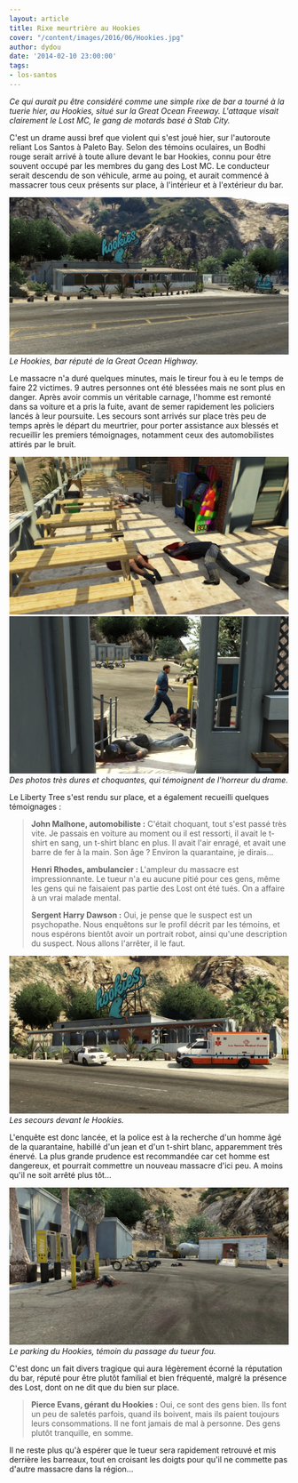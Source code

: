 ```yaml
---
layout: article
title: Rixe meurtrière au Hookies
cover: "/content/images/2016/06/Hookies.jpg"
author: dydou
date: '2014-02-10 23:00:00'
tags:
- los-santos
---
```


_Ce qui aurait pu être considéré comme une simple rixe de bar a tourné à la tuerie hier, au Hookies, situé sur la Great Ocean Freeway. L'attaque visait clairement le Lost MC, le gang de motards basé à Stab City._

C'est un drame aussi bref que violent qui s'est joué hier, sur l'autoroute reliant Los Santos à Paleto Bay. Selon des témoins oculaires, un Bodhi rouge serait arrivé à toute allure devant le bar Hookies, connu pour être souvent occupé par les membres du gang des Lost MC. Le conducteur serait descendu de son véhicule, arme au poing, et aurait commencé à massacrer tous ceux présents sur place, à l'intérieur et à l'extérieur du bar.

![Le Hookies, bar réputé de la Great Ocean Highway.](/content/images/2016/06/Hookies5.jpg)
_Le Hookies, bar réputé de la Great Ocean Highway._

Le massacre n'a duré quelques minutes, mais le tireur fou à eu le temps de faire 22 victimes. 9 autres personnes ont été blessées mais ne sont plus en danger. Après avoir commis un véritable carnage, l'homme est remonté dans sa voiture et a pris la fuite, avant de semer rapidement les policiers lancés à leur poursuite. Les secours sont arrivés sur place très peu de temps après le départ du meurtrier, pour porter assistance aux blessés et recueillir les premiers témoignages, notamment ceux des automobilistes attirés par le bruit.

![](/content/images/2016/06/Hookies2.jpg)
![Des photos très dures et choquantes, qui témoignent de l'horreur du drame.](/content/images/2016/06/Hookies3.jpg)
_Des photos très dures et choquantes, qui témoignent de l'horreur du drame._

Le Liberty Tree s'est rendu sur place, et a également recueilli quelques témoignages :

> **John Malhone, automobiliste :** C'était choquant, tout s'est passé très vite. Je passais en voiture au moment ou il est ressorti, il avait le t-shirt en sang, un t-shirt blanc en plus. Il avait l'air enragé, et avait une barre de fer à la main. Son âge ? Environ la quarantaine, je dirais...
> 
> **Henri Rhodes, ambulancier :** L'ampleur du massacre est impressionnante. Le tueur n'a eu aucune pitié pour ces gens, même les gens qui ne faisaient pas partie des Lost ont été tués. On a affaire à un vrai malade mental.
> 
> **Sergent Harry Dawson :** Oui, je pense que le suspect est un psychopathe. Nous enquêtons sur le profil décrit par les témoins, et nous espérons bientôt avoir un portrait robot, ainsi qu'une description du suspect. Nous allons l'arrêter, il le faut.

![Les secours devant le Hookies.](/content/images/2016/06/Hookies_0.jpg)
_Les secours devant le Hookies._

L'enquête est donc lancée, et la police est à la recherche d'un homme âgé de la quarantaine, habillé d'un jean et d'un t-shirt blanc, apparemment très énervé. La plus grande prudence est recommandée car cet homme est dangereux, et pourrait commettre un nouveau massacre d'ici peu. A moins qu'il ne soit arrêté plus tôt...

![Le parking du Hookies, témoin du passage du tueur fou.](/content/images/2016/06/Hookies4.jpg)
_Le parking du Hookies, témoin du passage du tueur fou._

C'est donc un fait divers tragique qui aura légèrement écorné la réputation du bar, réputé pour être plutôt familial et bien fréquenté, malgré la présence des Lost, dont on ne dit que du bien sur place.

> **Pierce Evans, gérant du Hookies :** Oui, ce sont des gens bien. Ils font un peu de saletés parfois, quand ils boivent, mais ils paient toujours leurs consommations. Il ne font jamais de mal à personne. Des gens plutôt tranquille, en somme.

Il ne reste plus qu'à espérer que le tueur sera rapidement retrouvé et mis derrière les barreaux, tout en croisant les doigts pour qu'il ne commette pas d'autre massacre dans la région...

<!--kg-card-end: markdown-->
